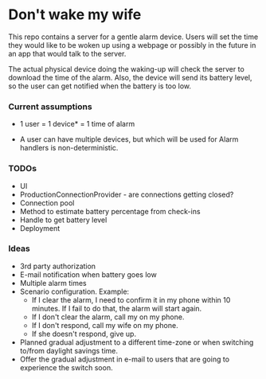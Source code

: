 # Don't wake my wife

This repo contains a server for a gentle alarm device.
Users will set the time they would like to be woken
up using a webpage or possibly in the future in
an app that would talk to the server.

The actual physical device doing the waking-up will
check the server to download the time of the alarm.
Also, the device will send its battery level, so the
user can get notified when the battery is too low.

### Current assumptions

- 1 user = 1 device* = 1 time of alarm
  
* A user can have multiple devices, but which will be
  used for Alarm handlers is non-deterministic.

### TODOs

- UI
- ProductionConnectionProvider - are connections getting closed?  
- Connection pool
- Method to estimate battery percentage from check-ins
- Handle to get battery level
- Deployment

### Ideas

- 3rd party authorization
- E-mail notification when battery goes low
- Multiple alarm times
- Scenario configuration. Example:
    - If I clear the alarm, I need to confirm it in my
      phone within 10 minutes. If I fail to do that,
      the alarm will start again.
    - If I don't clear the alarm, call my on my phone.  
    - If I don't respond, call my wife on my phone.
    - If she doesn't respond, give up.
- Planned gradual adjustment to a different time-zone
  or when switching to/from daylight savings time.
- Offer the gradual adjustment in e-mail to users that
  are going to experience the switch soon.
